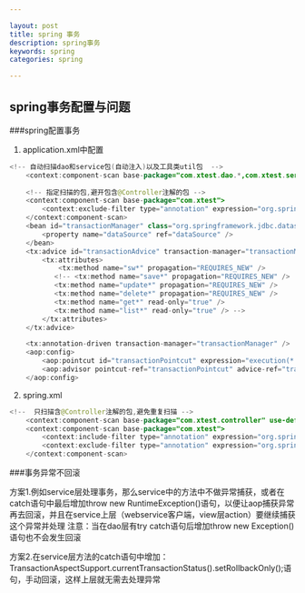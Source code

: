 ```yaml
---

layout: post
title: spring 事务
description: spring事务
keywords: spring
categories: spring

---
```



## spring事务配置与问题

###spring配置事务
1. application.xml中配置

```java
<!-- 自动扫描dao和service包(自动注入)以及工具类util包  -->
    <context:component-scan base-package="com.xtest.dao.*,com.xtest.service.*,com.xtest.util.*"/>
    
	<!-- 指定扫描的包,避开包含@Controller注解的包 -->
    <context:component-scan base-package="com.xtest">           
 		<context:exclude-filter type="annotation" expression="org.springframework.stereotype.Controller"/>
	</context:component-scan>
    <bean id="transactionManager" class="org.springframework.jdbc.datasource.DataSourceTransactionManager">
        <property name="dataSource" ref="dataSource" />
    </bean>   
    <tx:advice id="transactionAdvice" transaction-manager="transactionManager">
        <tx:attributes>
        	<tx:method name="sw*" propagation="REQUIRES_NEW" />
           <!-- <tx:method name="save*" propagation="REQUIRES_NEW" />
           <tx:method name="update*" propagation="REQUIRES_NEW" />
           <tx:method name="delete*" propagation="REQUIRES_NEW" />
           <tx:method name="get*" read-only="true" />
           <tx:method name="list*" read-only="true" /> -->
        </tx:attributes>
    </tx:advice>

 	<tx:annotation-driven transaction-manager="transactionManager" />  
    <aop:config>
        <aop:pointcut id="transactionPointcut" expression="execution(* com.xtest.service..*.*(..))" />
        <aop:advisor pointcut-ref="transactionPointcut" advice-ref="transactionAdvice" />
    </aop:config>

```  
 
2. spring.xml

```java
<!--  只扫描含@Controller注解的包,避免重复扫描 -->
   	<context:component-scan base-package="com.xtest.controller" use-default-filters="true" />
	<context:component-scan base-package="com.xtest">
		<context:include-filter type="annotation" expression="org.springframework.stereotype.Controller" />
 		<context:exclude-filter type="annotation" expression="org.springframework.stereotype.Service"/>
	</context:component-scan>
```
###事务异常不回滚

方案1.例如service层处理事务，那么service中的方法中不做异常捕获，或者在catch语句中最后增加throw new RuntimeException()语句，以便让aop捕获异常再去回滚，并且在service上层（webservice客户端，view层action）要继续捕获这个异常并处理
注意：当在dao层有try catch语句后增加throw new Exception()语句也不会发生回滚

方案2.在service层方法的catch语句中增加：TransactionAspectSupport.currentTransactionStatus().setRollbackOnly();语句，手动回滚，这样上层就无需去处理异常




